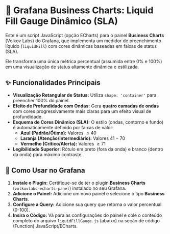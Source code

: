 # 🌊 Grafana Business Charts: Liquid Fill Gauge Dinâmico (SLA)

Este é um script JavaScript (opção ECharts) para o painel **Business Charts** (Volkov Labs) do Grafana, que implementa um medidor de preenchimento líquido (`liquidFill`) com cores dinâmicas baseadas em faixas de status (SLA).

Ele transforma uma única métrica percentual (assumida entre 0% e 100%) em uma visualização de status altamente dinâmica e estilizada.

## ✨ Funcionalidades Principais

* **Visualização Retangular de Status:** Utiliza `shape: 'container'` para preencher 100% do painel.
* **Efeito de Profundidade com Ondas:** Gera **quatro camadas de ondas** com cores progressivamente mais claras para um efeito visual de profundidade.
* **Esquema de Cores Dinâmico (SLA):** O estilo (ondas, contorno e fundo) é automaticamente definido por faixas de valor:
    * **Azul (Padrão/Ótimo):** Valores $\le 40$
    * **Laranja (Atenção/Intermediário):** Valores $41 - 70$
    * **Vermelho (Crítico/Alerta):** Valores $\ge 71$
* **Legibilidade Superior:** Rótulo em preto (fora da onda) e branco (dentro da onda) para máximo contraste.

## 🚀 Como Usar no Grafana

1.  **Instale o Plugin:** Certifique-se de ter o plugin **Business Charts** (`volkovlabs-echarts-panel`) instalado no seu Grafana.
2.  **Adicione o Painel:** Adicione um novo painel e selecione o tipo **Business Charts**.
3.  **Configure a Query:** Adicione sua query que retorna o valor percentual (0-100).
4.  **Insira o Código:** Vá para as configurações do painel e cole o conteúdo completo do arquivo `liquidFillGauge.js` (abaixo) na seção de código  (Function) JavaScript/ECharts.
